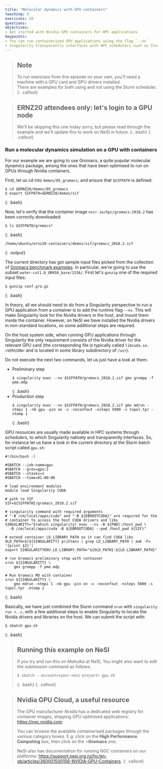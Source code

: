 ```yaml
---
title: "Molecular dynamics with GPU containers"
teaching: 5
exercises: 10
questions:
objectives:
- Get started with Nvidia GPU containers for HPC applications
keypoints:
- You can run containerised GPU applications using the flag `--nv`
- Singularity transparently interfaces with HPC schedulers such as Slurm
---
```



> ## Note
>
> To run exercises from this episode on your own, you'll need a machine with a GPU card and GPU drivers installed.  
> There are examples for both using and not using the Slurm scheduler.
{: .callout}

> ## ERNZ20 attendees only: let's login to a GPU node
>
> We'll be skipping this one today sorry, but please read through the example and we'll update this to work on NeSI in future.
> {: .bash}
{: .callout}


### Run a molecular dynamics simulation on a GPU with containers

For our example we are going to use Gromacs, a quite popular molecular dynamics package, among the ones that have been optimised to run on GPUs through Nvidia containers.

First, let us cd into `demos/05_gromacs`, and ensure that `$SIFPATH` is defined:

```
$ cd $ERNZ20/demos/05_gromacs
$ export SIFPATH=$ERNZ20/demos/sif
```
{: .bash}

Now, let's verify that the container image `nvcr.io/hpc/gromacs:2018.2` has been correctly downloaded:

```
$ ls $SIFPATH/gromacs*
```
{: .bash}

```
/home/ubuntu/ernz20-containers/demos/sif/gromacs_2018.2.sif
```
{: .output}

The current directory has got sample input files picked from the collection of [Gromacs benchmark examples](ftp://ftp.gromacs.org/pub/benchmarks/water_GMX50_bare.tar.gz). In particular, we're going to use the subset `water-cut1.0_GMX50_bare/1536/`. First let's `gunzip` one of the required input files:

```
$ gunzip conf.gro.gz
```
{: .bash}

In theory, all we should need to do from a Singularity perspective to run a GPU application from a container is to add the runtime flag `--nv`. This will make Singularity look for the Nvidia drivers in the host, and mount them inside the container. However, on NeSI we have installed the Nvidia drivers in non-standard locations, so some additional steps are required.

On the host system side, when running GPU applications through Singularity the only requirement consists of the Nvidia driver for the relevant GPU card (the corresponding file is typically called `libcuda.so.<VERSION>` and is located in some library subdirectory of `/usr`).

Do not execute the next two commands, let us just have a look at them.

* Preliminary step
  ```
  $ singularity exec --nv $SIFPATH/gromacs_2018.2.sif gmx grompp -f pme.mdp
  ```
  {: .bash}
* Production step
  ```
  $ singularity exec --nv $SIFPATH/gromacs_2018.2.sif gmx mdrun -ntmpi 1 -nb gpu -pin on -v -noconfout -nsteps 5000 -s topol.tpr -ntomp 1
  ```
  {: .bash}

GPU resources are usually made available in HPC systems through schedulers, to which Singularity natively and transparently interfaces. So, for instance let us have a look in the current directory at the Slurm batch script called `gpu.sh`:

```
#!/bin/bash -l

#SBATCH --job-name=gpu
#SBATCH --gres=gpu:1
#SBATCH --ntasks=1
#SBATCH --time=01:00:00

# load environment modules
module load Singularity CUDA

# path to SIF
SIF=${SIFPATH}/gromacs_2018.2.sif

# singularity command with required arguments
# "-B /cm/local/apps/cuda" and "-B ${EBROOTCUDA}" are required for the
# container to access the host CUDA drivers and libs
SINGULARITY="$(which singularity) exec --nv -B ${PWD}:/host_pwd \
  -B /cm/local/apps/cuda -B ${EBROOTCUDA} --pwd /host_pwd ${SIF}"

# extend container LD_LIBRARY_PATH so it can find CUDA libs
OLD_PATH=$(${SINGULARITY} printenv | grep LD_LIBRARY_PATH | awk -F= '{print $2}')
export SINGULARITYENV_LD_LIBRARY_PATH="${OLD_PATH}:${LD_LIBRARY_PATH}"

# run Gromacs preliminary step with container
srun ${SINGULARITY} \
    gmx grompp -f pme.mdp

# Run Gromacs MD with container
srun ${SINGULARITY} \
    gmx mdrun -ntmpi 1 -nb gpu -pin on -v -noconfout -nsteps 5000 -s topol.tpr -ntomp 1
```
{: .bash}

Basically, we have just combined the Slurm command `srun` with `singularity run <..>`, with a few additional steps to enable Singularity to locate the Nvidia drivers and libraries on the host. We can submit the script with:

```
$ sbatch gpu.sh
```
{: .bash}


> ## Running this example on NeSI
>
> If you try and run this on *Mahuika* at NeSI,
> You might also want to edit the submission command as follows:
> ```
> $ sbatch --account=<your-nesi-project> gpu.sh
> ```
> {: .bash}
{: .callout}


> ## Nvidia GPU Cloud, a useful resource
>
>The GPU manufacturer *Nvidia* has a dedicated web registry for container images, shipping GPU optimised applications: <https://ngc.nvidia.com>.
>
>You can browse the available containerised packages through the various category boxes. E.g. click on the **High Performance Computing** box, then click on the >**Gromacs** one.
>
> NeSI also has documentation for running NGC containers on our platforms: <https://support.nesi.org.nz/hc/en-gb/articles/360001500156-NVIDIA-GPU-Containers>.
{: .callout}
